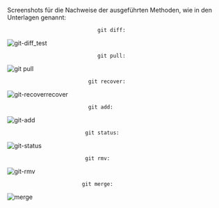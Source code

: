 Screenshots für die Nachweise der ausgeführten Methoden, wie in den Unterlagen genannt:

                                 git diff:

![git-diff_test](https://github.com/user-attachments/assets/99ad8c1c-4e45-4ffb-bfd5-adcecfa59f64)

                                 git pull:
                                 
![git pull](https://github.com/user-attachments/assets/2cc05cd2-2816-4009-ae29-65c2456b3f21)

                              git recover:
                              
![git-recoverrecover](https://github.com/user-attachments/assets/35e103b0-84ba-4a1b-8d0d-5177883d78d3)

                              git add:
                              
![git-add](https://github.com/user-attachments/assets/81be77e7-a4e4-4685-89ae-47a30f9c4650)

                             git status:
                             
![git-status](https://github.com/user-attachments/assets/6278e196-a725-4eda-ae9d-b59bd367abef)

                             git rmv:
                             
![git-rmv](https://github.com/user-attachments/assets/104c2481-4f73-4bce-ac95-b7884468d627)

                            git merge:
                            
![merge](https://github.com/user-attachments/assets/9cd5876f-e64b-4814-88f6-1656ef89e1ae)

